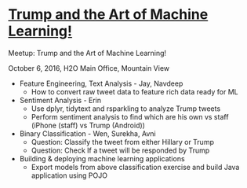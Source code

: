 # [Trump and the Art of Machine Learning!](http://www.meetup.com//Silicon-Valley-Big-Data-Science/events/234342356/?showDescription=true)

Meetup: Trump and the Art of Machine Learning!

October 6, 2016, H2O Main Office, Mountain View

- Feature Engineering, Text Analysis - Jay, Navdeep
    - How to convert raw tweet data to feature rich data ready for ML
- Sentiment Analysis - Erin
    - Use dplyr, tidytext and rsparkling to analyze Trump tweets
    - Perform sentiment analysis to find which are his own vs staff (iPhone (staff) vs Trump (Android))
- Binary Classification - Wen, Surekha, Avni
  - Question: Classify the tweet from either Hillary or Trump
  - Question: Check If a tweet will be responded by Trump
- Building & deploying machine learning applications
  - Export models from above classification exercise and build Java application using POJO
 

  

